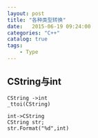 ```yaml
---
layout: post
title: "各种类型转换"
date:   2015-06-19 09:24:00 
categories: "C++"
catalog: true
tags: 
    - Type
---
```




## CString与int  

	CString ->int     
	_ttoi(CString)  

	int->CString   
	CString str;   
	str.Format("%d",int)   
